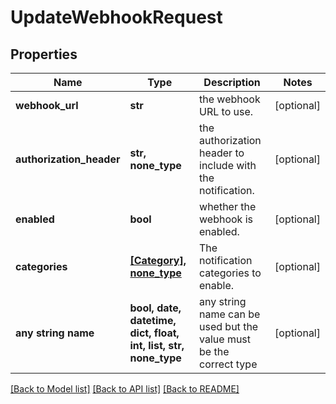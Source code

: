 # UpdateWebhookRequest


## Properties
Name | Type | Description | Notes
------------ | ------------- | ------------- | -------------
**webhook_url** | **str** | the webhook URL to use. | [optional] 
**authorization_header** | **str, none_type** | the authorization header to include with the notification. | [optional] 
**enabled** | **bool** | whether the webhook is enabled. | [optional] 
**categories** | [**[Category], none_type**](Category.md) | The notification categories to enable. | [optional] 
**any string name** | **bool, date, datetime, dict, float, int, list, str, none_type** | any string name can be used but the value must be the correct type | [optional]

[[Back to Model list]](../README.md#documentation-for-models) [[Back to API list]](../README.md#documentation-for-api-endpoints) [[Back to README]](../README.md)


